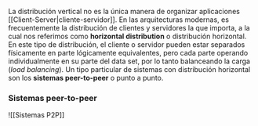 La distribución vertical no es la única manera de organizar aplicaciones [[Client-Server|cliente-servidor]]. En las arquitecturas modernas, es frecuentemente la distribución de clientes y servidores la que importa, a la cual nos referimos como **horizontal distribution** o distribución horizontal. En este tipo de distribución, el cliente o servidor pueden estar separados físicamente en parte lógicamente equivalentes, pero cada parte operando individualmente en su parte del data set, por lo tanto balanceando la carga (*load balancing*). Un tipo particular de sistemas con distribución horizontal son los **sistemas peer-to-peer** o punto a punto.

### Sistemas peer-to-peer
![[Sistemas P2P]]